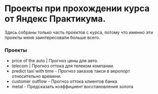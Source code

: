 # Проекты при прохождении курса от Яндекс Практикума.
Здесь собраны только часть проектов с курса, потому что именно эти проекты меня заинтересовали больше всего.

### Проекты
 -  price of the auto | Прогноз цены для авто.
 -  telecom | Прогноз оттока для телеком компании.
 -  predict taxi with time - Прогноз заказов такси в аеропорт относительно времени.
 -  customer outflow - Прогноз оттока клиентов банка
 -  metal - Предсказать коэффициент восстановления золота
